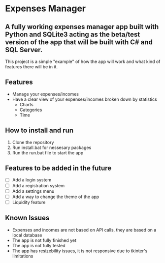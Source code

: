 # Expenses Manager

## A fully working expenses manager app built with Python and SQLite3 acting as the beta/test version of the app that will be built with C# and SQL Server.

This project is a simple "example" of how the app will work and what kind of features there will be in it.

## Features

- Manage your expenses/incomes
- Have a clear view of your expenses/incomes broken down by statistics
  - Charts
  - Categories
  - Time

## How to install and run

1. Clone the repository
2. Run install.bat for nessesary packages
3. Run the run.bat file to start the app

## Features to be added in the future

- [ ] Add a login system
- [ ] Add a registration system
- [ ] Add a settings menu
- [ ] Add a way to change the theme of the app
- [ ] Liquidity feature

## Known Issues

- Expenses and incomes are not based on API calls, they are based on a local database
- The app is not fully finished yet
- The app is not fully tested
- The app has resizebility issues, it is not responsive due to tkinter's limitations